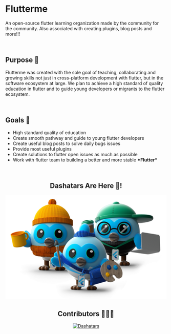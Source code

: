 <h1>Flutterme</h1>
<p>
  An open-source flutter learning organization made by the community for the community. Also associated with creating plugins, blog posts and more!!!
</p>

<br>

<h2>Purpose 📝</h2>
<p>
  Flutterme was created with the sole goal of teaching, collaborating and growing skills not just in cross-platform development with flutter, but in the software
  ecosystem at large. We plan to achieve a high standard of quality education in flutter and to guide young developers or migrants to the flutter ecosystem.
</p>

<br>

<h2>Goals 🥅</h2>
<ul>
  <li>High standard quality of education</li>
  <li>Create smooth pathway and guide to young flutter developers</li>
  <li>Create useful blog posts to solve daily bugs issues</li>
  <li>Provide most useful plugins</li>
  <li>Create solutions to flutter open issues as much as possible</li>
  <li>Work with flutter team to building a better and more stable <b>*Flutter*</b></li>
</ul>

<br>

<div align="center">
  <h2>Dashatars Are Here 🥳!</h2>
  <img src="https://raw.githubusercontent.com/fluttermeorg/.github/main/profile/dashatars.png" alt="Dashatars"/>
</div>

<div align="center">
  <h2>Contributors 🧑‍🤝‍🧑</h2>
  <a href="https://github.com/orgs/fluttermeorg/people">
    <img src="https://contrib.rocks/image?repo=fluttermeorg/flutterme_website" alt="Dashatars"/>
  </a>
</div>
